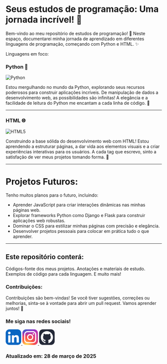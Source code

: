 # Seus estudos de programação: Uma jornada incrível! 🚀
Bem-vindo ao meu repositório de estudos de programação! 👋 Neste espaço, documentarei minha jornada de aprendizado em diferentes linguagens de programação, começando com Python e HTML. ✨

Linguagens em foco:

### Python 🐍

 <img 
  alt="Python" 
  src="https://upload.wikimedia.org/wikipedia/commons/thumb/c/c3/Python-logo-notext.svg/1200px-Python-logo-notext.svg.png" width="50px"
      />

Estou mergulhando no mundo da Python, explorando seus recursos poderosos para construir aplicações incríveis. De manipulação de dados a desenvolvimento web, as possibilidades são infinitas! A elegância e a facilidade de leitura do Python me encantam a cada linha de código. 💖

----

### HTML 🌐

 <img 
  alt="HTML5" 
  src="https://upload.wikimedia.org/wikipedia/commons/thumb/6/61/HTML5_logo_and_wordmark.svg/1280px-HTML5_logo_and_wordmark.svg.png" width="50px"
      />

Construindo a base sólida do desenvolvimento web com HTML! Estou aprendendo a estruturar páginas, a dar vida aos elementos visuais e a criar experiências interativas para os usuários. A cada tag que escrevo, sinto a satisfação de ver meus projetos tomando forma. 🤩

---

# Projetos Futuros:

Tenho muitos planos para o futuro, incluindo:

- Aprender JavaScript para criar interações dinâmicas nas minhas páginas web.
- Explorar frameworks Python como Django e Flask para construir aplicações web robustas.
- Dominar o CSS para estilizar minhas páginas com precisão e elegância.
- Desenvolver projetos pessoais para colocar em prática tudo o que aprender.

---

## Este repositório conterá:

Códigos-fonte dos meus projetos.
Anotações e materiais de estudo.
Exemplos de código para cada linguagem.
E muito mais!

### Contribuições:
Contribuições são bem-vindas! Se você tiver sugestões, correções ou melhorias, sinta-se à vontade para abrir um pull request. Vamos aprender juntos! 🤝

### Me siga nas redes sociais!
<p align="left">
    <a href="https://www.linkedin.com/in/matheus-braga-b7106a2b2">
        <img 
            alt="Linkedin" 
            title="Meu Linkedin" 
            src="https://github.com/tandpfun/skill-icons/raw/main/icons/LinkedIn.svg" width="50px"
          />
</a>
    <a href="https://www.instagram.com/msbragaa_">
        <img 
            alt="Instagram" 
            title="Meu Instagram" 
            src="https://github.com/tandpfun/skill-icons/raw/main/icons/Instagram.svg" width="50px"
        /> 
</a>
     <a href="https://github.com/msbraga47">
        <img 
            alt="GitHub" 
            title="Me segue no GitHub" 
            src="https://github.com/tandpfun/skill-icons/raw/main/icons/Github-Dark.svg" width="50px"
        />
</a>
</p>

### Atualizado em: 28 de março de 2025
